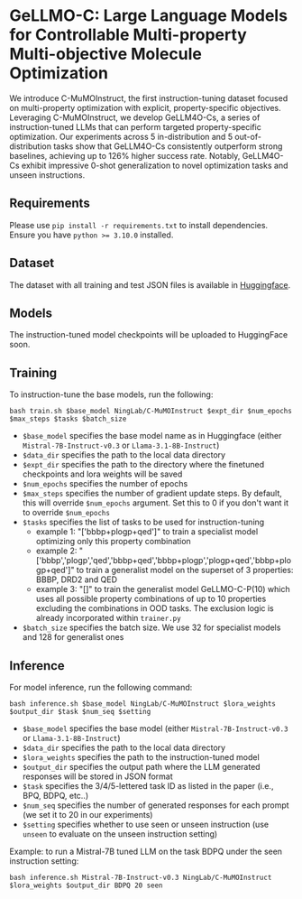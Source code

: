# GeLLMO-C: Large Language Models for Controllable Multi-property Multi-objective Molecule Optimization
We introduce C-MuMOInstruct, the first instruction-tuning dataset focused on multi-property optimization with explicit, property-specific objectives. Leveraging C-MuMOInstruct, we develop GeLLM4O-Cs, a series of instruction-tuned LLMs that can perform targeted property-specific optimization. Our experiments across 5 in-distribution and 5 out-of-distribution tasks show that GeLLM4O-Cs consistently outperform strong baselines, achieving up to 126% higher success rate. Notably, GeLLM4O-Cs exhibit impressive 0-shot generalization to novel optimization tasks and unseen instructions.

## Requirements

Please use `pip install -r requirements.txt` to install dependencies. Ensure you have `python >= 3.10.0` installed.


## Dataset

The dataset with all training and test JSON files is available in [Huggingface](https://huggingface.co/datasets/NingLab/C-MuMOInstruct). 

## Models

The instruction-tuned model checkpoints will be uploaded to HuggingFace soon. 


## Training

To instruction-tune the base models, run the following:
```
bash train.sh $base_model NingLab/C-MuMOInstruct $expt_dir $num_epochs $max_steps $tasks $batch_size
```
- `$base_model` specifies the base model name as in Huggingface (either `Mistral-7B-Instruct-v0.3` or `Llama-3.1-8B-Instruct`)
- `$data_dir` specifies the path to the local data directory
- `$expt_dir` specifies the path to the directory where the finetuned checkpoints and lora weights will be saved
- `$num_epochs` specifies the number of epochs
- `$max_steps` specifies the number of gradient update steps. By default, this will override `$num_epochs` argument. Set this to 0 if you don't want it to override `$num_epochs` 
- `$tasks` specifies the list of tasks to be used for instruction-tuning
    - example 1: "['bbbp+plogp+qed']" to train a specialist model optimizing only this property combination
    - example 2: "['bbbp','plogp','qed','bbbp+qed','bbbp+plogp','plogp+qed','bbbp+plogp+qed']" to train a generalist model on the superset of 3 properties: BBBP, DRD2 and QED
    - example 3: "[]" to train the generalist model GeLLMO-C-P(10) which uses all possible property combinations of up to 10 properties excluding the combinations in OOD tasks. The exclusion logic is already incorporated within `trainer.py`
- `$batch_size` specifies the batch size. We use 32 for specialist models and 128 for generalist ones


## Inference

For model inference, run the following command:

```
bash inference.sh $base_model NingLab/C-MuMOInstruct $lora_weights $output_dir $task $num_seq $setting
```
- `$base_model` specifies the base model (either `Mistral-7B-Instruct-v0.3` or `Llama-3.1-8B-Instruct`)
- `$data_dir` specifies the path to the local data directory
- `$lora_weights` specifies the path to the instruction-tuned model
- `$output_dir` specifies the output path where the LLM generated responses will be stored in JSON format
- `$task` specifies the 3/4/5-lettered task ID as listed in the paper (i.e., BPQ, BDPQ, etc..)
- `$num_seq` specifies the number of generated responses for each prompt (we set it to 20 in our experiments)
- `$setting` specifies whether to use seen or unseen instruction (use `unseen` to evaluate on the unseen instruction setting)

Example: to run a Mistral-7B tuned LLM on the task BDPQ under the seen instruction setting:
```
bash inference.sh Mistral-7B-Instruct-v0.3 NingLab/C-MuMOInstruct $lora_weights $output_dir BDPQ 20 seen
```